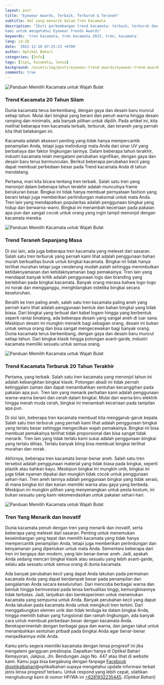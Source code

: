 ```yaml
---
layout: post
title: "Eyewear Awards, Terbaik, Terburuk & Teraneh"
subtitle: Hal yang menarik dalam Tren Kacamata
description: "Ikuti perkembangan trend kacamata: terbaik, terburuk dan teraneh di 2022 hanya di Optikal Bahari. Kunjungi situs
kami untuk mengetahui Eyewear Trends Awards"
keywords: 'tren kacamata, tren kacamata 2023, tren, kacamata'
lang: id-ID
date: '2022-12-10 07:25:23 +0700'
author: Optikal Bahari
categories: [Info]
tags: [tips, kacamata, lensa]
background: /assets/img/posts/eyewear-trend-awards/eyewear-trend-awards-00.webp
comments: true
---
```


<div class="card-deck mb-3">
  <div class="card shadow p-3 mb-5 bg-white rounded">
    <img
      itemprop="image"
      data-src="/assets/img/posts/eyewear-trend-awards/eyewear-trend-awards-01.webp"
      src="/assets/img/posts/eyewear-trend-awards/eyewear-trend-awards-01.webp"
      class="card-img-top img-fluid"
      alt="Panduan Memilih Kacamata untuk Wajah Bulat" />
    <div class="card-body">
        <h3 class="card-title">
            Trend Kacamata 20 Tahun Silam
        </h3>
            <p class="card-text text-left">
                Dunia kacamata terus berkembang, dengan gaya dan desain baru muncul setiap tahun. Mulai dari bingkai yang berani dan
                penuh warna hingga desain ramping dan minimalis, ada banyak pilihan untuk dipilih. Pada artikel ini, kita melihat
                beberapa tren kacamata terbaik, terburuk, dan teraneh yang pernah kita lihat belakangan ini.
            </p>                
            <p class="card-text text-left">
                Kacamata adalah aksesori penting yang tidak hanya mempercantik penampilan Anda, tetapi juga melindungi mata Anda dari
                sinar UV yang berbahaya dan faktor lingkungan lainnya. Dalam beberapa tahun terakhir, industri kacamata telah mengalami
                perubahan signifikan, dengan gaya dan desain baru terus bermunculan. Berikut beberapa perubahan kecil yang dapat membuat
                perbedaan besar pada Trend kacamata Anda di tahun mendatang.
            </p>
            <p class="card-text text-left">
                Pertama, mari kita bicara tentang tren terbaik. Salah satu tren yang menonjol dalam beberapa tahun terakhir adalah
                munculnya frame berukuran besar. Bingkai ini tidak hanya membuat pernyataan fashion yang berani tetapi juga memberikan
                perlindungan maksimal untuk mata Anda. Tren lain yang mendapatkan popularitas adalah penggunaan bingkai yang hidup dan
                berwarna-warni. Bingkai ini menambah keceriaan pada pakaian apa pun dan sangat cocok untuk orang yang ingin tampil
                menonjol dengan kacamata mereka.
            </p>
        </div>
    </div>
</div>
<div class="card-deck mb-3">
  <div class="card shadow p-3 mb-5 bg-white rounded">
    <img
      itemprop="image"
      data-src="/assets/img/posts/eyewear-trend-awards/eyewear-trend-awards-02.webp"
      src="/assets/img/posts/eyewear-trend-awards/eyewear-trend-awards-02.webp"
      class="card-img-top img-fluid"
      alt="Panduan Memilih Kacamata untuk Wajah Bulat" />
    <div class="card-body">
        <h3 class="card-title">
            Trend Teraneh Sepanjang Masa
        </h3>
            <p class="card-text text-left">
                Di sisi lain, ada juga beberapa tren kacamata yang meleset dari sasaran. Salah satu tren terburuk yang pernah kami lihat
                adalah penggunaan bahan murah berkualitas buruk untuk bingkai kacamata. Bingkai ini tidak hanya terlihat murahan tetapi
                juga cenderung mudah patah sehingga menimbulkan ketidaknyamanan dan ketidaknyamanan bagi pemakainya. Tren lain yang
                mendapat banyak kritik adalah penggunaan logo dan branding yang berlebihan pada bingkai kacamata. Banyak orang merasa
                bahwa logo-logo ini norak dan mengganggu, menghilangkan estetika bingkai secara keseluruhan.
            </p>
            <p class="card-text text-left">
                Beralih ke tren paling aneh, salah satu tren kacamata paling aneh yang pernah kami lihat adalah penggunaan bentuk dan
                bahan bingkai yang tidak biasa. Dari bingkai yang terbuat dari kabel logam hingga yang berbentuk seperti rantai binatang, ada
                beberapa desain yang sangat aneh di luar sana. Meskipun desain ini mungkin menarik bagi sebagian orang, desain ini bukan
                untuk semua orang dan bisa sangat mengecewakan bagi banyak orang. Dunia kacamata terus berkembang, dengan gaya dan
                desain baru muncul setiap tahun. Dari bingkai klasik hingga potongan avant-garde, industri kacamata memiliki sesuatu
                untuk semua orang.
            </p>
        </div>
    </div>
</div>
<div class="card-deck mb-3">
  <div class="card shadow p-3 mb-5 bg-white rounded">
    <img
      itemprop="image"
      data-src="/assets/img/posts/eyewear-trend-awards/eyewear-trend-awards-03.webp"
      src="/assets/img/posts/eyewear-trend-awards/eyewear-trend-awards-03.webp"
      class="card-img-top img-fluid"
      alt="Panduan Memilih Kacamata untuk Wajah Bulat" />
    <div class="card-body">
        <h3 class="card-title">
            Trend Kacamata Terburuk 20 Tahun Terakhir
        </h3>        
            <p class="card-text text-left">
                Pertama, yang terbaik. Salah satu tren kacamata yang menonjol tahun ini adalah kebangkitan bingkai klasik. Potongan
                abadi ini tidak pernah ketinggalan zaman dan dapat menambahkan sentuhan kecanggihan pada pakaian apa pun. Tren lain yang
                menarik perhatian kami adalah penggunaan warna-warna berani dan cerah dalam bingkai. Mulai dari warna biru elektrik
                hingga merah muda cerah, bingkai ini menambah keceriaan pada tampilan apa pun.
            </p>
            <p class="card-text text-left">
                Di sisi lain, beberapa tren kacamata membuat kita menggaruk-garuk kepala. Salah satu tren terburuk yang pernah kami
                lihat adalah penggunaan bingkai yang terlalu besar sehingga mengecilkan wajah pemakainya. Bingkai ini bisa membuat
                pemakainya terlihat tidak proporsional dan bisa sangat tidak menarik. Tren lain yang tidak terlalu kami sukai adalah
                penggunaan bingkai yang terlalu dihias. Terlalu banyak bling bisa membuat bingkai terlihat murahan dan norak.
            </p>
            <p class="card-text text-left">
                Akhirnya, beberapa tren kacamata benar-benar aneh. Salah satu tren tersebut adalah penggunaan material yang tidak biasa
                pada bingkai, seperti plastik atau bahkan kayu. Meskipun bingkai ini mungkin unik, bingkai ini juga tidak nyaman dipakai
                dan mungkin tidak cocok untuk penggunaan sehari-hari. Tren aneh lainnya adalah penggunaan bingkai yang tidak serasi, di
                mana bingkai kiri dan kanan memiliki warna atau gaya yang berbeda. Meskipun ini mungkin pilihan yang menyenangkan untuk
                pesta kostum, ini bukan sesuatu yang kami rekomendasikan untuk pakaian sehari-hari.
            </p>
        </div>
    </div>
</div>
<div class="card-deck mb-3">
  <div class="card shadow p-3 mb-5 bg-white rounded">
    <img
      itemprop="image"
      data-src="/assets/img/posts/eyewear-trend-awards/eyewear-trend-awards-04.webp"
      src="/assets/img/posts/eyewear-trend-awards/eyewear-trend-awards-04.webp"
      class="card-img-top img-fluid"
      alt="Panduan Memilih Kacamata untuk Wajah Bulat" />
    <div class="card-body">
        <h3 class="card-title">
            Tren Yang Menarik dan Inovatif
        </h3>
            <p class="card-text text-left">
                Dunia kacamata penuh dengan tren yang menarik dan inovatif, serta beberapa yang meleset dari sasaran.
                Penting untuk menemukan keseimbangan yang tepat dan memilih kacamata yang tidak hanya mempercantik penampilan Anda,
                tetapi juga memberikan perlindungan dan kenyamanan yang diperlukan untuk mata Anda. Sementara beberapa dari tren ini
                bergaya dan modern, yang lain benar-benar aneh. Jadi, apakah Anda sedang mencari bingkai klasik atau sesuatu yang lebih
                avant-garde, selalu ada sesuatu untuk semua orang di dunia kacamata.
            </p>
            <p class="card-text text-left">
                Ada banyak perubahan kecil yang dapat Anda lakukan pada permainan kacamata Anda yang dapat berdampak
                besar pada penampilan dan pengalaman Anda secara keseluruhan. Dari mencoba berbagai warna dan bentuk hingga berinvestasi
                pada lensa berkualitas tinggi, kemungkinannya tidak terbatas. Jadi, lanjutkan dan bereksperimen untuk menemukan kacamata
                yang sempurna untuk Anda. Banyak perubahan kecil yang dapat Anda lakukan pada kacamata Anda untuk mengikuti tren
                terkini. Dari menggabungkan elemen unik dan tidak terduga ke dalam bingkai Anda, hingga memilih bahan yang fungsional
                dan ramah lingkungan, ada banyak cara untuk membuat perbedaan besar dengan kacamata Anda. Bereksperimenlah dengan
                berbagai gaya dan warna, dan jangan takut untuk menambahkan sentuhan pribadi pada bingkai Anda agar benar-benar
                menjadikannya milik Anda.
            </p>
            <p class="card-text text-left">Kamu perlu segera memiliki kacamata dengan lensa progresif ini jika mengalami gangguan presbiopia. Dapatkan hanya di Optikal Bahari Kemayoran, Jakpus, Jln. Bendungan Jago No. 447 atau lihat di website kami. Kamu juga bisa bergabung dengan fanpage
                <a href="https://www.facebook.com/optikalbahari" id="FBClick" title="Facebook Page Optikal Bahari" class="FacebookPage">Facebook @optikalbahari</a>@optikalbahari</a> supaya mengetahui update informasi terkait jenis lensa progresif terbaru. Untuk
                respond
                yang lebih cepat, silahkan menghubungi kami di nomor HP/WA ini <a href="https://api.whatsapp.com/send?phone=6281932235445&text=Hallo%2C+saya+butuh+informasi+lebih+lanjut+mengenai+Optikal+Bahari" id="WhatsAppClick" class="WhatsAppCall"
                    title="Call WhatsApp">+6281932235445</a>.
                <em>(Optikal Bahari)</em>
            </p>
        </div>
    </div>
</div>
